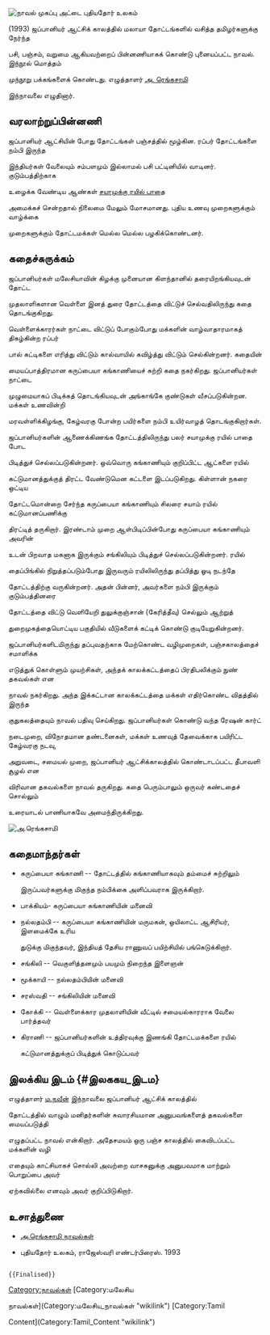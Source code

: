 ![நாவல் முகப்பு அட்டை](Download.jpg "நாவல் முகப்பு அட்டை") புதியதோர் உலகம்
(1993) ஜப்பானியர் ஆட்சிக் காலத்தில் மலாயா தோட்டங்களில் வசித்த தமிழர்களுக்கு நேர்ந்த
பசி, பஞ்சம், வறுமை ஆகியவற்றைப் பின்னணியாகக் கொண்டு புனையப்பட்ட நாவல். இந்நூல் மொத்தம்
முந்நூறு பக்கங்களைக் கொண்டது. எழுத்தாளர் [அ. ரெங்கசாமி](அ._ரெங்கசாமி "wikilink")
இந்நாவலை எழுதினார்.

## வரலாற்றுப்பின்னணி

ஜப்பானியர் ஆட்சியின் போது தோட்டங்கள் பஞ்சத்தில் மூழ்கின. ரப்பர் தோட்டங்களை நம்பி இருந்த
இந்தியர்கள் வேலையும் சம்பளமும் இல்லாமல் பசி பட்டினியில் வாடினர். குடும்பத்திற்காக
உழைக்க வேண்டிய ஆண்கள் [சயாமுக்கு ரயில் பாதை](சயாம்_மரண_ரயில்பாதை "wikilink")
அமைக்கச் சென்றதால் நிலைமை மேலும் மோசமானது. புதிய உணவு முறைகளுக்கும் வாழ்க்கை
முறைகளுக்கும் தோட்டமக்கள் மெல்ல மெல்ல பழகிக்கொண்டனர்.

## கதைச்சுருக்கம்

ஜப்பானியர்கள் மலேசியாவின் கிழக்கு முனையான கிளந்தானில் தரையிறங்கியவுடன் தோட்ட
முதலாளிகளான வெள்ளை இனத் துரை தோட்டத்தை விட்டுச் செல்வதிலிருந்து கதை தொடங்குகிறது.
வெள்ளைக்காரர்கள் நாட்டை விட்டுப் போகும்போது மக்களின் வாழ்வாதாரமாகத் திகழ்கின்ற ரப்பர்
பால் கட்டிகளை எரித்து விட்டும் கால்வாயில் கவிழ்த்து விட்டும் செல்கின்றனர். கதையின்
மையப்பாத்திரமான கருப்பையா கங்காணியைச் சுற்றி கதை நகர்கிறது. ஜப்பானியர்கள் நாட்டை
முழுமையாகப் பிடிக்கத் தொடங்கியவுடன் அங்காங்கே குண்டுகள் வீசப்படுகின்றன. மக்கள் உணவின்றி
மரவள்ளிக்கிழங்கு, கேழ்வரகு போன்ற பயிர்களை நம்பி உயிர்வாழத் தொடங்குகிறார்கள்.

ஜப்பானியர்களின் ஆணைக்கிணங்க தோட்டத்திலிருந்து பலர் சயாமுக்கு ரயில் பாதை போட
பிடித்துச் செல்லப்படுகின்றனர். ஒவ்வொரு கங்காணியும் குறிப்பிட்ட ஆட்களை ரயில்
கட்டுமானத்துக்குத் திரட்ட வேண்டுமென கட்டளை இடப்படுகிறது. கிள்ளான் நகரை ஒட்டிய
தோட்டமொன்றை சேர்ந்த கருப்பையா கங்காணியும் சிலரை சயாம் ரயில் கட்டுமானப்பணிக்கு
திரட்டித் தருகிறார். இரண்டாம் முறை ஆள்பிடிப்பின்போது கருப்பையா கங்காணியும் அவரின்
உடன் பிறவாத மகனாக இருக்கும் சங்கிலியும் பிடித்துச் செல்லப்படுகின்றனர். ரயில்
தைப்பிங்கில் நிறுத்தப்படும்போது இருவரும் ரயிலிலிருந்து தப்பித்து ஓடி நடந்தே
தோட்டத்திற்கு வருகின்றனர். அதன் பின்னர், அவர்களை நம்பி இருக்கும் குடும்பத்தினரை
தோட்டத்தை விட்டு வெளியேறி துலுக்குஞ்சான் (கேரித்தீவு) செல்லும் ஆற்றுத்
துறைமுகத்தையொட்டிய பகுதியில் வீடுகளைக் கட்டிக் கொண்டு குடியேறுகின்றனர்.

ஜப்பானியர்களிடமிருந்து தப்புவதற்காக மேற்கொண்ட வழிமுறைகள், பஞ்சகாலத்தைச் சமாளிக்க
எடுத்துக் கொள்ளும் முயற்சிகள், அந்தக் காலக்கட்டத்தைப் பிரதிபலிக்கும் நுண் தகவல்கள் என
நாவல் நகர்கிறது. அந்த இக்கட்டான காலக்கட்டத்தை மக்கள் எதிர்கொண்ட விதத்தில் இருந்த
குதுகலத்தையும் நாவல் பதிவு செய்கிறது. ஜப்பானியர்கள் கொண்டு வந்த ரேஷன் கார்ட்
நடைமுறை, விநோதமான தண்டனைகள், மக்கள் உணவுத் தேவைக்காக பயிரிட்ட கேழ்வரகு நடவு,
அறுவடை, சமையல் முறை, ஜப்பானியர் ஆட்சிக்காலத்தில் கொண்டாடப்பட்ட தீபாவளி சூழல் என
விரிவான தகவல்களை நாவல் தருகிறது. கதை பெரும்பாலும் ஒருவர் கண்டதைச் சொல்லும்
உரையாடல் பாணியாகவே அமைந்திருக்கிறது.
![அ.ரெங்கசாமி](Rengasamy-1.jpg "அ.ரெங்கசாமி")

## கதைமாந்தர்கள்

-   கருப்பையா கங்காணி -- தோட்டத்தில் கங்காணியாகவும் தம்மைச் சுற்றிலும்
    இருப்பவர்களுக்கு மிகுந்த நம்பிக்கை அளிப்பவராக இருக்கிறார்.
-   பாக்கியம்- கருப்பையா கங்காணியின் மனைவி
-   நல்லதம்பி -- கருப்பையா கங்காணியின் மருமகன், ஒயிலாட்ட ஆசிரியர், இளமைக்கே உரிய
    துடுக்கு மிகுந்தவர், இந்தியத் தேசிய ராணுவப் பயிற்சியில் பங்கெடுக்கிறார்.
-   சங்கிலி -- வெகுளித்தனமும் பயமும் நிறைந்த இளைஞன்
-   மூக்காயி -- நல்லதம்பியின் மனைவி
-   சரஸ்வதி -- சங்கிலியின் மனைவி
-   கோக்கி -- வெள்ளைக்கார முதலாளியின் வீட்டில் சமையல்காரராக வேலை பார்த்தவர்
-   கிராணி -- ஜப்பானியர்களின் உத்திரவுக்கு இணங்கி தோட்டமக்களை ரயில்
    கட்டுமானத்துக்குப் பிடித்துக் கொடுப்பவர்

## இலக்கிய இடம் {#இலககய_இடம}

எழுத்தாளர் [ம.நவீன்](ம._நவீன் "wikilink") இந்நாவலை ஜப்பானியர் ஆட்சிக் காலத்தில்
தோட்டத்தில் வாழும் மனிதர்களின் சுவாரசியமான அனுபவங்களைத் தகவல்களை மையப்படுத்தி
எழுதப்பட்ட நாவல் என்கிறார். அதேசமயம் ஒரு பஞ்ச காலத்தில் கைவிடப்பட்ட மக்களின் வழி
எதையும் காட்சியாகச் சொல்லி அவற்றை வாசகனுக்கு அனுபவமாக மாற்றும் பொறுப்பை அவர்
ஏற்கவில்லை எனவும் அவர் குறிப்பிடுகிறார்.

## உசாத்துணை

-   [அ.ரெங்கசாமி நாவல்கள்](http://vallinam.com.my/navin/?p=4634)
-   புதியதோர் உலகம், ராஜேஸ்வரி எண்டர்பிரைஸ். 1993

```{=mediawiki}
{{Finalised}}
```
[Category:நாவல்கள்](Category:நாவல்கள் "wikilink") [Category:மலேசிய
நாவல்கள்](Category:மலேசிய_நாவல்கள் "wikilink") [Category:Tamil
Content](Category:Tamil_Content "wikilink")
